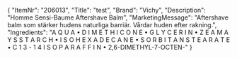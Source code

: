 {
  "ItemNr": "206013",
  "Title": "test",
  "Brand": "Vichy",
  "Description": "Homme Sensi-Baume Aftershave Balm",
  "MarketingMessage": "Aftershave balm som stärker hudens naturliga barriär. Vårdar huden efter rakning.",
  "Ingredients": "A Q U A • D I M E T H I C O N E • G L Y C E R I N • Z E A M A Y S S T A R C H • I S O H E X A D E C A N E • S O R B I T A N S T E A R A T E • C 1 3 - 1 4 I S O P A R A F F I N • 2,6-DIMETHYL-7-OCTEN-"
}